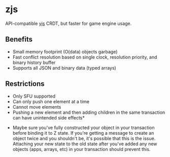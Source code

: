 # zjs

API-compatible [yjs](https://github.com/yjs/yjs) CRDT, but faster for game engine usage.

## Benefits

- Small memory footprint (O(data) objects garbage)
- Fast conflict resolution based on single clock, resolution priority, and binary history buffer
- Supports all JSON and binary data (typed arrays)

## Restrictions

- Only SFU supported
- Can only push one element at a time
- Cannot move elements
- Pushing a new element and then adding children in the same transaction can have unintended side effects*

* Maybe sure you've fully constructed your object in your transaction before binding it to Z state. If you're getting a message to create an object twice and you shouldn't be, it's possible that this is the issue. Attaching your new state to the old state after you've added any new objects (apps, arrays, etc) in your transaction should prevent this.

